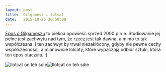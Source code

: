 ```yaml
---
layout: post
title:  Gilgamesz i lolcat
date:   2015-10-25 20:50:00
---
```

[Epos o Gilgameszu](https://pl.wikipedia.org/wiki/Epos_o_Gilgameszu) to piękna opowieść sprzed 2000 p.n.e. Studiowanie jej pełne jest zachwytu nad tym, że rzecz jest tak dawna, a mimo to tak współczesna. I ten zachwyt by trwał niezakłócony, gdyby nie pewne cechy współczesności, a mianowicie lolcaty, które wypaczają odbiór sztuki, która ten epos otaczała. :)

![llotcat on teh sdie](http://upload.wikimedia.org/wikipedia/commons/thumb/8/8d/Izdubar.png/220px-Izdubar.png)![llotcat on teh sdie](http://www.paranormal-info.fr/images/gilgamesh.jpg)
